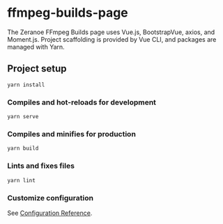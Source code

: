 # ffmpeg-builds-page

The Zeranoe FFmpeg Builds page uses Vue.js, BootstrapVue, axios, and Moment.js.
Project scaffolding is provided by Vue CLI, and packages are managed with Yarn.

## Project setup
```
yarn install
```

### Compiles and hot-reloads for development
```
yarn serve
```

### Compiles and minifies for production
```
yarn build
```

### Lints and fixes files
```
yarn lint
```

### Customize configuration
See [Configuration Reference](https://cli.vuejs.org/config/).
